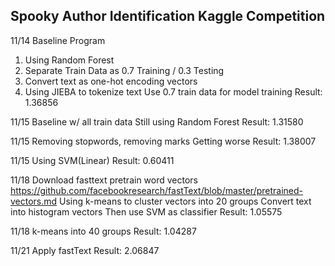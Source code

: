 Spooky Author Identification Kaggle Competition
-----------------------------------------------
11/14
Baseline Program
1. Using Random Forest
2. Separate Train Data as 0.7 Training / 0.3 Testing
3. Convert text as one-hot encoding vectors
4. Using JIEBA to tokenize text
Use 0.7 train data for model training
Result: 1.36856

11/15
Baseline w/ all train data
Still using Random Forest
Result: 1.31580

11/15
Removing stopwords, removing marks
Getting worse
Result: 1.38007

11/15
Using SVM(Linear)
Result: 0.60411

11/18
Download fasttext pretrain word vectors
https://github.com/facebookresearch/fastText/blob/master/pretrained-vectors.md
Using k-means to cluster vectors into 20 groups
Convert text into histogram vectors
Then use SVM as classifier
Result: 1.05575

11/18
k-means into 40 groups
Result: 1.04287

11/21
Apply fastText
Result: 2.06847